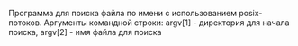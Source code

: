 Программа для поиска файла по имени с использованием posix-потоков.
Аргументы командной строки: argv[1] - директория для начала поиска, argv[2] - имя файла для поиска
